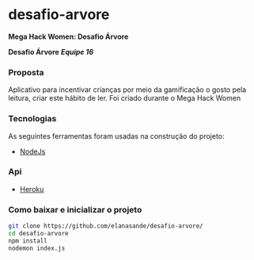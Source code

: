 # desafio-arvore
**Mega Hack Women: Desafio Árvore**

**Desafio Árvore**
**_Equipe 16_**

### Proposta

Aplicativo para incentivar crianças por meio da gamificação o gosto pela leitura, criar este hábito de ler. Foi criado durante o Mega Hack Women

### Tecnologias

As seguintes ferramentas foram usadas na construção do projeto:

- [NodeJs](https://expo.io/)


### Api
- [Heroku](https://desafio-arvore.herokuapp.com/)
### Como baixar e inicializar o projeto

```bash
git clone https://github.com/elanasande/desafio-arvore/
cd desafio-arvore
npm install
nodemon index.js
```

